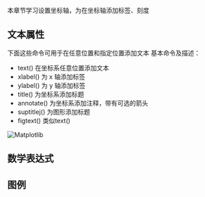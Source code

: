 
本章节学习设置坐标轴，为在坐标轴添加标签、刻度


## 文本属性

下面这些命令可用于在任意位置和指定位置添加文本
基本命令及描述：

>
*  text()      在坐标系任意位置添加文本
*  xlabel()    为 x 轴添加标签
*  ylabel()    为 y 轴添加标签
*  title()     为坐标系添加标题
*  annotate()  为坐标系添加注释，带有可选的箭头
*  suptitlej() 为图形添加标题
*  figtext()   类似text()


![Matplotlib](http://matplotlib.org/_images/text_commands.png "matplotlib")

## 数学表达式


## 图例